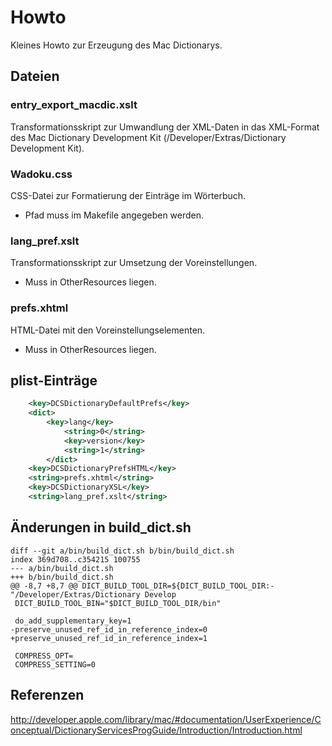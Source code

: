 # Howto

Kleines Howto zur Erzeugung des Mac Dictionarys.

## Dateien

### entry_export_macdic.xslt 

Transformationsskript zur Umwandlung der XML-Daten in das XML-Format
des Mac Dictionary Development Kit (/Developer/Extras/Dictionary Development Kit).

### Wadoku.css

CSS-Datei zur Formatierung der Einträge im Wörterbuch.

* Pfad muss im Makefile angegeben werden.

### lang_pref.xslt

Transformationsskript zur Umsetzung der Voreinstellungen.

* Muss in OtherResources liegen.

### prefs.xhtml

HTML-Datei mit den Voreinstellungselementen.

* Muss in OtherResources liegen.

## plist-Einträge

```xml
	<key>DCSDictionaryDefaultPrefs</key>
	<dict>
	    <key>lang</key>
            <string>0</string>
            <key>version</key>
            <string>1</string>
        </dict>
	<key>DCSDictionaryPrefsHTML</key>
	<string>prefs.xhtml</string>
	<key>DCSDictionaryXSL</key>
	<string>lang_pref.xslt</string>
```

## Änderungen in build_dict.sh

```
diff --git a/bin/build_dict.sh b/bin/build_dict.sh
index 369d708..c354215 100755
--- a/bin/build_dict.sh
+++ b/bin/build_dict.sh
@@ -8,7 +8,7 @@ DICT_BUILD_TOOL_DIR=${DICT_BUILD_TOOL_DIR:-"/Developer/Extras/Dictionary Develop
 DICT_BUILD_TOOL_BIN="$DICT_BUILD_TOOL_DIR/bin"
 
 do_add_supplementary_key=1
-preserve_unused_ref_id_in_reference_index=0
+preserve_unused_ref_id_in_reference_index=1
 
 COMPRESS_OPT=
 COMPRESS_SETTING=0
```

## Referenzen

http://developer.apple.com/library/mac/#documentation/UserExperience/Conceptual/DictionaryServicesProgGuide/Introduction/Introduction.html
